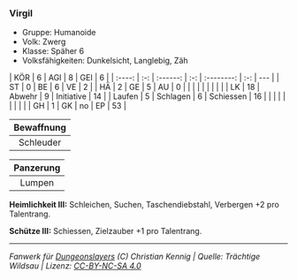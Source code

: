 ### Virgil

- Gruppe: Humanoide
- Volk: Zwerg
- Klasse: Späher 6
- Volksfähigkeiten: Dunkelsicht, Langlebig, Zäh

|  KÖR   |  6  |   AGI    |  8  |    GEI     |  6  |
| :----: | :-: | :------: | :-: | :--------: | :-: | --- |
|   ST   |  0  |    BE    |  6  |     VE     |  2  |
|   HÄ   |  2  |    GE    |  5  |     AU     |  0  |
|        |     |          |     |            |     |     |
|   LK   | 18  |  Abwehr  |  9  | Initiative | 14  |
| Laufen |  5  | Schlagen |  6  | Schiessen  | 16  |
|        |     |          |     |            |     |     |
|   GH   |  1  |    GK    | no  |     EP     | 53  |

| Bewaffnung |
| :--------: |
| Schleuder  |

| Panzerung |
| :-------: |
|  Lumpen   |

**Heimlichkeit III:** Schleichen, Suchen, Taschendiebstahl, Verbergen +2 pro Talentrang.

**Schütze III:** Schiessen, Zielzauber +1 pro Talentrang.

---

_Fanwerk für [Dungeonslayers](https://www.dungeonslayers.net/) (C) Christian Kennig | Quelle: Trächtige Wildsau | Lizenz: [CC-BY-NC-SA 4.0](https://creativecommons.org/licenses/by-nc-sa/4.0/deed.de)_
